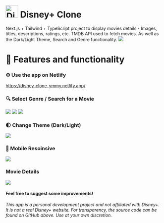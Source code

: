 # <img src="https://i.imgur.com/U3oNAya.png" alt="Disney" width="40px"/> Disney+ Clone
Next.js + Tailwind + TypeScript project to display movies details - Images, titles, descriptions, ratings, etc. TMDB API used to fetch movies. As well as the Dark/Light Theme, Search and Genre functionality.
![](https://i.imgur.com/EpaMH5R.png)

# 🔧 Features and functionality
### ⚙ Use the app on Netlify
<https://disney-clone-ymmy.netlify.app/>
### 🔍 Select Genre / Search for a Movie
![](https://i.imgur.com/sUSBaYp.png)
![](https://i.imgur.com/uAvDgEw.png)
![](https://i.imgur.com/h60cWhx.png)

### 🌓 Change Theme (Dark/Light)
![](https://i.imgur.com/ReAUtmL.jpg)
### 📱 Mobile Resoinsive
![](https://i.imgur.com/itHqMC4.png)

### Movie Details
![](https://i.imgur.com/LvMN59d.png)


#### Feel free to suggest some improvements!
*This app is a personal development project and not affiliated with Disney+. It is not a real Disney+ website. For transparency, the source code can be found on GitHub above. Use at your own discretion.*

